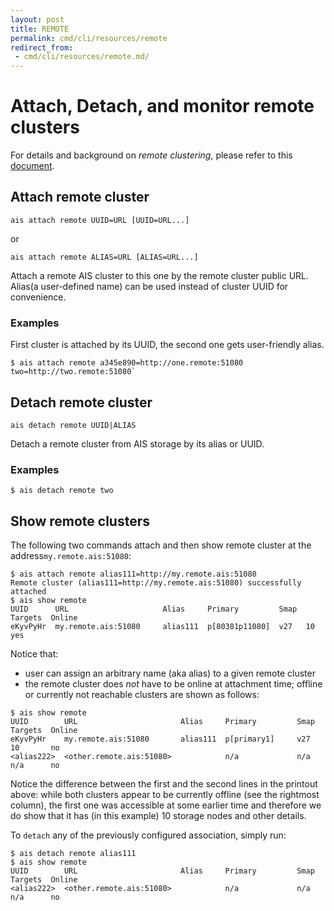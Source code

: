 ```yaml
---
layout: post
title: REMOTE
permalink: cmd/cli/resources/remote
redirect_from:
 - cmd/cli/resources/remote.md/
---
```


# Attach, Detach, and monitor remote clusters

For details and background on *remote clustering*, please refer to this [document](/aistore/docs/providers.md).

## Attach remote cluster

`ais attach remote UUID=URL [UUID=URL...]`

or

`ais attach remote ALIAS=URL [ALIAS=URL...]`

Attach a remote AIS cluster to this one by the remote cluster public URL. Alias(a user-defined name) can be used instead of cluster UUID for convenience.

### Examples

First cluster is attached by its UUID, the second one gets user-friendly alias.

```console
$ ais attach remote a345e890=http://one.remote:51080 two=http://two.remote:51080`
```

## Detach remote cluster

`ais detach remote UUID|ALIAS`

Detach a remote cluster from AIS storage by its alias or UUID.

### Examples

```console
$ ais detach remote two
```

## Show remote clusters

The following two commands attach and then show remote cluster at the address`my.remote.ais:51080`:

```console
$ ais attach remote alias111=http://my.remote.ais:51080
Remote cluster (alias111=http://my.remote.ais:51080) successfully attached
$ ais show remote
UUID      URL                     Alias     Primary         Smap  Targets  Online
eKyvPyHr  my.remote.ais:51080     alias111  p[80381p11080]  v27   10       yes
```

Notice that:

* user can assign an arbitrary name (aka alias) to a given remote cluster
* the remote cluster does *not* have to be online at attachment time; offline or currently not reachable clusters are shown as follows:

```console
$ ais show remote
UUID        URL                       Alias     Primary         Smap  Targets  Online
eKyvPyHr    my.remote.ais:51080       alias111  p[primary1]     v27   10       no
<alias222>  <other.remote.ais:51080>            n/a             n/a   n/a      no
```

Notice the difference between the first and the second lines in the printout above: while both clusters appear to be currently offline (see the rightmost column), the first one was accessible at some earlier time and therefore we do show that it has (in this example) 10 storage nodes and other details.

To `detach` any of the previously configured association, simply run:

```console
$ ais detach remote alias111
$ ais show remote
UUID        URL                       Alias     Primary         Smap  Targets  Online
<alias222>  <other.remote.ais:51080>            n/a             n/a   n/a      no
```
